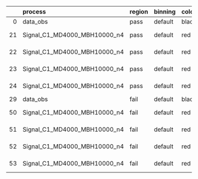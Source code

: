 |    | process                      | region   | binning   | color   | process_type   |   scale | variation   | source_filename                                                       | source_histname    | alias                        | title     |   combine_idx |     lnN |   shapes | syst_type   | direction   | variation_alias   |
|---:|:-----------------------------|:---------|:----------|:--------|:---------------|--------:|:------------|:----------------------------------------------------------------------|:-------------------|:-----------------------------|:----------|--------------:|--------:|---------:|:------------|:------------|:------------------|
|  0 | data_obs                     | pass     | default   | black   | DATA           |       1 | nominal     | ./histograms_for_2DAlphabet_v18//BH_Data.root                         | hpass              | Data                         | Data      |           nan | nan     |      nan | nan         | nan         | nan               |
| 21 | Signal_C1_MD4000_MBH10000_n4 | pass     | default   | red     | SIGNAL         |       1 | lumi        | ./histograms_for_2DAlphabet_v18//BH_Signal_C1_MD4000_MBH10000_n4.root | hpass              | Signal_C1_MD4000_MBH10000_n4 | BH signal |           nan |   1.016 |      nan | lnN         | nan         | nan               |
| 22 | Signal_C1_MD4000_MBH10000_n4 | pass     | default   | red     | SIGNAL         |       1 | SVM         | ./histograms_for_2DAlphabet_v18//BH_Signal_C1_MD4000_MBH10000_n4.root | hpass_SVMsyst_up   | Signal_C1_MD4000_MBH10000_n4 | BH signal |           nan | nan     |        1 | shapes      | Up          | SVMsyst           |
| 23 | Signal_C1_MD4000_MBH10000_n4 | pass     | default   | red     | SIGNAL         |       1 | SVM         | ./histograms_for_2DAlphabet_v18//BH_Signal_C1_MD4000_MBH10000_n4.root | hpass_SVMsyst_down | Signal_C1_MD4000_MBH10000_n4 | BH signal |           nan | nan     |        1 | shapes      | Down        | SVMsyst           |
| 24 | Signal_C1_MD4000_MBH10000_n4 | pass     | default   | red     | SIGNAL         |       1 | nominal     | ./histograms_for_2DAlphabet_v18//BH_Signal_C1_MD4000_MBH10000_n4.root | hpass              | Signal_C1_MD4000_MBH10000_n4 | BH signal |           nan | nan     |      nan | nan         | nan         | nan               |
| 29 | data_obs                     | fail     | default   | black   | DATA           |       1 | nominal     | ./histograms_for_2DAlphabet_v18//BH_Data.root                         | hfail              | Data                         | Data      |           nan | nan     |      nan | nan         | nan         | nan               |
| 50 | Signal_C1_MD4000_MBH10000_n4 | fail     | default   | red     | SIGNAL         |       1 | lumi        | ./histograms_for_2DAlphabet_v18//BH_Signal_C1_MD4000_MBH10000_n4.root | hfail              | Signal_C1_MD4000_MBH10000_n4 | BH signal |           nan |   1.016 |      nan | lnN         | nan         | nan               |
| 51 | Signal_C1_MD4000_MBH10000_n4 | fail     | default   | red     | SIGNAL         |       1 | SVM         | ./histograms_for_2DAlphabet_v18//BH_Signal_C1_MD4000_MBH10000_n4.root | hfail_SVMsyst_up   | Signal_C1_MD4000_MBH10000_n4 | BH signal |           nan | nan     |        1 | shapes      | Up          | SVMsyst           |
| 52 | Signal_C1_MD4000_MBH10000_n4 | fail     | default   | red     | SIGNAL         |       1 | SVM         | ./histograms_for_2DAlphabet_v18//BH_Signal_C1_MD4000_MBH10000_n4.root | hfail_SVMsyst_down | Signal_C1_MD4000_MBH10000_n4 | BH signal |           nan | nan     |        1 | shapes      | Down        | SVMsyst           |
| 53 | Signal_C1_MD4000_MBH10000_n4 | fail     | default   | red     | SIGNAL         |       1 | nominal     | ./histograms_for_2DAlphabet_v18//BH_Signal_C1_MD4000_MBH10000_n4.root | hfail              | Signal_C1_MD4000_MBH10000_n4 | BH signal |           nan | nan     |      nan | nan         | nan         | nan               |